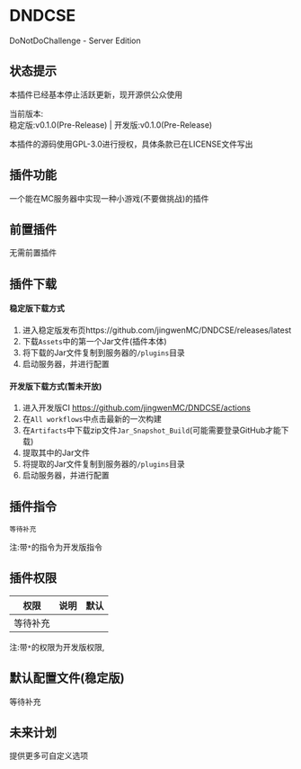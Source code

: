 # DNDCSE
DoNotDoChallenge - Server Edition  
## 状态提示  
本插件已经基本停止活跃更新，现开源供公众使用  
  
当前版本:  
稳定版:v0.1.0(Pre-Release)    |   开发版:v0.1.0(Pre-Release)  

本插件的源码使用GPL-3.0进行授权，具体条款已在LICENSE文件写出  

## 插件功能
一个能在MC服务器中实现一种小游戏(不要做挑战)的插件

## 前置插件
无需前置插件

## 插件下载
#### 稳定版下载方式
1. 进入稳定版发布页https://github.com/jingwenMC/DNDCSE/releases/latest  
2. 下载`Assets`中的第一个Jar文件(插件本体)  
3. 将下载的Jar文件复制到服务器的`/plugins`目录  
4. 启动服务器，并进行配置
#### 开发版下载方式(暂未开放)
1. 进入开发版CI https://github.com/jingwenMC/DNDCSE/actions
2. 在`All workflows`中点击最新的一次构建
3. 在`Artifacts`中下载zip文件`Jar_Snapshot_Build`(可能需要登录GitHub才能下载)
4. 提取其中的Jar文件
5. 将提取的Jar文件复制到服务器的`/plugins`目录
6. 启动服务器，并进行配置
## 插件指令
```text
等待补充
```
注:带`*`的指令为开发版指令 

## 插件权限

权限 | 说明 | 默认
----|----|----
等待补充||

注:带`*`的权限为开发版权限,  

## 默认配置文件(稳定版)
等待补充

## 未来计划
提供更多可自定义选项
